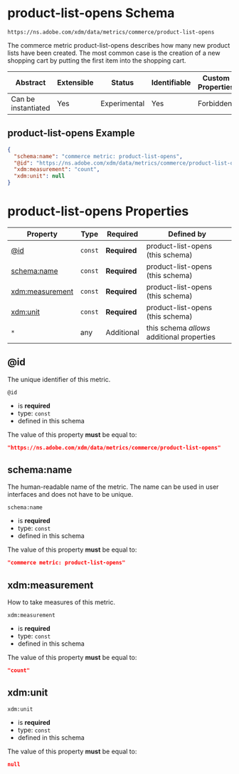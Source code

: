 
# product-list-opens Schema

```
https://ns.adobe.com/xdm/data/metrics/commerce/product-list-opens
```

The commerce metric product-list-opens describes how many new product lists have been created. The most common case is the creation of a new shopping cart by putting the first item into the shopping cart.

| Abstract | Extensible | Status | Identifiable | Custom Properties | Additional Properties | Defined In |
|----------|------------|--------|--------------|-------------------|-----------------------|------------|
| Can be instantiated | Yes | Experimental | Yes | Forbidden | Permitted | [data/product-list-opens.schema.json](data/product-list-opens.schema.json) |

## product-list-opens Example
```json
{
  "schema:name": "commerce metric: product-list-opens",
  "@id": "https://ns.adobe.com/xdm/data/metrics/commerce/product-list-opens",
  "xdm:measurement": "count",
  "xdm:unit": null
}
```

# product-list-opens Properties

| Property | Type | Required | Defined by |
|----------|------|----------|------------|
| [@id](#id) | `const` | **Required** | product-list-opens (this schema) |
| [schema:name](#schemaname) | `const` | **Required** | product-list-opens (this schema) |
| [xdm:measurement](#xdmmeasurement) | `const` | **Required** | product-list-opens (this schema) |
| [xdm:unit](#xdmunit) | `const` | **Required** | product-list-opens (this schema) |
| `*` | any | Additional | this schema *allows* additional properties |

## @id

The unique identifier of this metric.

`@id`
* is **required**
* type: `const`
* defined in this schema

The value of this property **must** be equal to:

```json
"https://ns.adobe.com/xdm/data/metrics/commerce/product-list-opens"
```





## schema:name

The human-readable name of the metric. The name can be used in user interfaces and does not have to be unique.

`schema:name`
* is **required**
* type: `const`
* defined in this schema

The value of this property **must** be equal to:

```json
"commerce metric: product-list-opens"
```





## xdm:measurement

How to take measures of this metric.

`xdm:measurement`
* is **required**
* type: `const`
* defined in this schema

The value of this property **must** be equal to:

```json
"count"
```





## xdm:unit


`xdm:unit`
* is **required**
* type: `const`
* defined in this schema

The value of this property **must** be equal to:

```json
null
```




